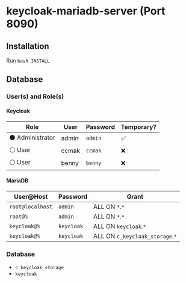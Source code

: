 # keycloak-mariadb-server (Port 8090)
## Installation
Run `bash INSTALL`
## Database
### User(s) and Role(s)
#### Keycloak
|Role|User|Password|Temporary?|
|---|---|---|---|
|:black_circle: Administrator|admin|`admin`|:white_check_mark:|
|:white_circle: User|ccmak|`ccmak`|:x:|
|:white_circle: User|benny|`benny`|:x:|
#### MariaDB 
|User@Host|Password|Grant|
|---|---|---|
|`root@localhost`|`admin`|ALL ON `*`.`*`|
|`root@%`|`admin`|ALL ON `*`.`*`|
|`keycloak@%`|`keycloak`|ALL ON `keycloak`.`*`|
|`keycloak@%`|`keycloak`|ALL ON `c_keycloak_storage`.`*`|
### Database
- `c_keycloak_storage`
- `keycloak`
